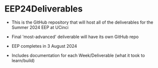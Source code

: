 # EEP24Deliverables


* This is the GitHub repository that will host all of the deliverables for the Summer 2024 EEP at UCinci

* Final 'most-advanced' deliverable will have its own GitHub repo

* EEP completes in 3 August 2024

* Includes documentation for each Week/Deliverable (what it took to learn/build)
